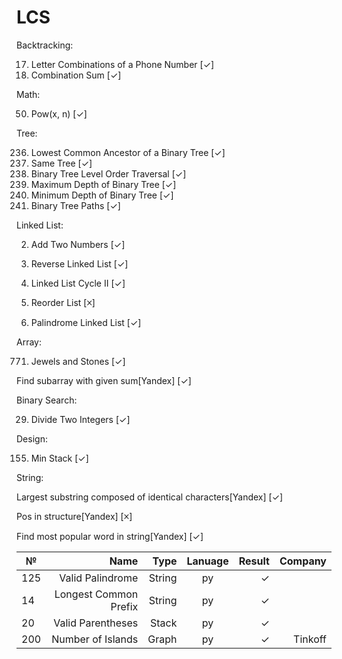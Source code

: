 # LCS
Backtracking:

  17. Letter Combinations of a Phone Number [✓]
  39. Combination Sum [✓]

Math:

  50. Pow(x, n) [✓]

Tree:

  236. Lowest Common Ancestor of a Binary Tree [✓]
  100. Same Tree [✓]
  102. Binary Tree Level Order Traversal [✓]
  104. Maximum Depth of Binary Tree [✓]
  111. Minimum Depth of Binary Tree [✓]
  257. Binary Tree Paths [✓]

Linked List:

  2. Add Two Numbers [✓]
  206. Reverse Linked List [✓]
  
  142. Linked List Cycle II [✓]
  143. Reorder List [🞪]
  234. Palindrome Linked List [✓]

Array:

  771. Jewels and Stones [✓]
  
  Find subarray with given sum[Yandex] [✓]
  
Binary Search:

  29. Divide Two Integers [✓]
  
Design:

  155. Min Stack [✓]
  
String:
  
  Largest substring composed of identical characters[Yandex] [✓]

  Pos in structure[Yandex] [🞪]

  Find most popular word in string[Yandex] [✓]

  
|  №  | Name          | Type |Lanuage        | Result|Company|
|-----| -------------:|-----:|:-------------:| -----:|------:|
|125  | Valid Palindrome| String| py | ✓|                    |
|14   | Longest Common Prefix | String     | py  | ✓ |       |
| 20  | Valid Parentheses | Stack| py      |  ✓  |           |
| 200 | Number of Islands | Graph| py      |  ✓  | Tinkoff    |

